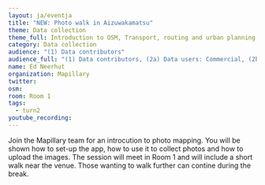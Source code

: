 ```yaml
---
layout: ja/eventja
title: "NEW: Photo walk in Aizuwakamatsu"
theme: Data collection
theme_full: Introduction to OSM, Transport, routing and urban planning
category: Data collection
audience: "(1) Data contributors"
audience_full: "(1) Data contributors, (2a) Data users: Commercial, (2b) Data users: Non-profit and public service, (2c) Data users: Personal"
name: Ed Neerhut
organization: Mapillary
twitter: 
osm:
room: Room 1
tags:
  - turn2
youtube_recording: 
---
```

Join the Mapillary team for an introcution to photo mapping. You will be shown how to set-up the app, how to use it to collect photos and how to upload the images. The session will meet in Room 1 and will include a short walk near the venue. Those wanting to walk further can contine during the break.

